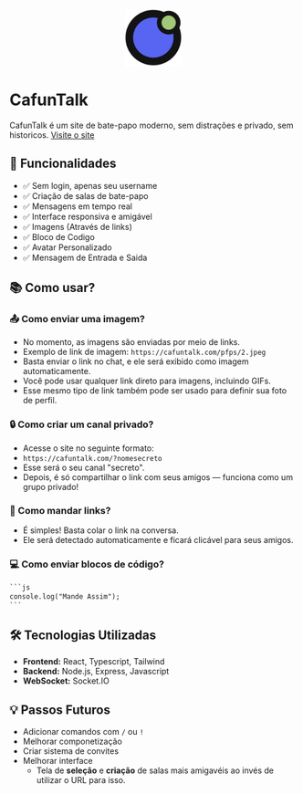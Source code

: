 <p align="center">
  <img src="frontend/public/logo.svg"  alt="Logo do CafunTalk" width="100" />
</p>

# CafunTalk

CafunTalk é um site de bate-papo moderno, sem distrações e privado, sem historicos.
<a href="https://cafuntalk.com" target="_blank" rel="noopener noreferrer">Visite o site</a>


## 🚀 Funcionalidades

- ✅ Sem login, apenas seu username
- ✅ Criação de salas de bate-papo
- ✅ Mensagens em tempo real
- ✅ Interface responsiva e amigável
- ✅ Imagens (Através de links)
- ✅ Bloco de Codigo
- ✅ Avatar Personalizado
- ✅ Mensagem de Entrada e Saida

## 📚 Como usar?

### **📤 Como enviar uma imagem?**

- No momento, as imagens são enviadas por meio de links.
- Exemplo de link de imagem: `https://cafuntalk.com/pfps/2.jpeg`
- Basta enviar o link no chat, e ele será exibido como imagem automaticamente.
- Você pode usar qualquer link direto para imagens, incluindo GIFs.
- Esse mesmo tipo de link também pode ser usado para definir sua foto de perfil.

### **🔒 Como criar um canal privado?**

- Acesse o site no seguinte formato:
- `https://cafuntalk.com/?nomesecreto`
- Esse será o seu canal "secreto".
- Depois, é só compartilhar o link com seus amigos — funciona como um grupo privado!

### **🔗 Como mandar links?**

- É simples! Basta colar o link na conversa.
- Ele será detectado automaticamente e ficará clicável para seus amigos.

### **💻 Como enviar blocos de código?**

````
```js
console.log("Mande Assim");
```
````

## 🛠️ Tecnologias Utilizadas

- **Frontend:** React, Typescript, Tailwind
- **Backend:** Node.js, Express, Javascript
- **WebSocket:** Socket.IO

## 💡 Passos Futuros

- Adicionar comandos com `/` ou `!`
- Melhorar componetização
- Criar sistema de convites
- Melhorar interface
  - Tela de **seleção** e **criação** de salas mais amigavéis ao invés de utilizar o URL para isso.
